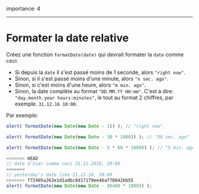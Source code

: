 importance: 4

---

# Formater la date relative

Créez une fonction `formatDate(date)` qui devrait formater la `date` comme ceci:

- Si depuis la `date` il s'est passé moins de 1 seconde, alors `"right now"`.
- Sinon, si il s'est passé moins d'une minute, alors `"n sec. ago"`.
- Sinon, si c'est moins d'une heure, alors `"m min. ago"`.
- Sinon, la date complète au format `"DD.MM.YY HH:mm"`. C'est à dire: `"day.month.year hours:minutes"`, le tout au format 2 chiffres, par exemple. `31.12.16 10:00`.

Par exemple:

```js
alert( formatDate(new Date(new Date - 1)) ); // "right now"

alert( formatDate(new Date(new Date - 30 * 1000)) ); // "30 sec. ago"

alert( formatDate(new Date(new Date - 5 * 60 * 1000)) ); // "5 min. ago"

<<<<<<< HEAD
// date d'hier comme ceci 31.12.2016, 20:00
=======
// yesterday's date like 31.12.16, 20:00
>>>>>>> f72405a263e1d1adbc8d17179ee46af70842bb55
alert( formatDate(new Date(new Date - 86400 * 1000)) );
```

